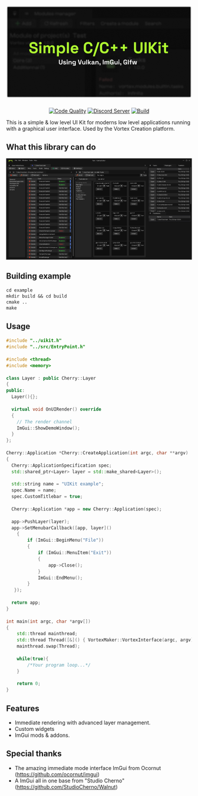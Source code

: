 <a href="https://infinite.si">
  <h1 align="center">
    <picture>
      <source media="(prefers-color-scheme: dark)" srcset="./.github/imgs/banner.png">
      <img height="250px" src="./.github/imgs/banner.png">
    </picture>
  </h1>
</a>

<div align="center">
<a title="Code Quality" href="https://www.codefactor.io/repository/github/infinitehq/uikit"><img alt="Code Quality" src="https://img.shields.io/codefactor/grade/github/infinitehq/uikit?longCache=true&style=for-the-badge&label=Code%20Quality&logoColor=fff&logo=CodeFactor&branch=master"></a>
  <a title="Discord Server" href="https://discord.gg/H2wptkecUg"><img alt="Discord Server" src="https://img.shields.io/discord/1095333825762046194?label=Discord&logo=Discord&logoColor=fff&style=for-the-badge"></a>
<a title="'Build' workflow Status" href="https://img.shields.io/github/actions/workflow/status/infiniteHQ/uikit/build.yml"><img alt="Build" src="https://img.shields.io/github/actions/workflow/status/infiniteHQ/uikit/build.yml?longCache=true&style=for-the-badge&label=Build&logoColor=fff&logo=GitHub%20Actions&branch=main"></a>
</div>



This is a simple & low level UI Kit for moderns low level applications running with a graphical user interface.
Used by the Vortex Creation platform.

## What this library can do
![interface](/.github/imgs/interface.png)

## Building example
```
cd example
mkdir build && cd build
cmake ..
make
```

## Usage
```cpp
#include "../uikit.h"
#include "../src/EntryPoint.h"

#include <thread>
#include <memory>

class Layer : public Cherry::Layer
{
public:
  Layer(){};

  virtual void OnUIRender() override
  {
    // The render channel
    ImGui::ShowDemoWindow();
  }
};

Cherry::Application *Cherry::CreateApplication(int argc, char **argv)
{
  Cherry::ApplicationSpecification spec;
  std::shared_ptr<Layer> layer = std::make_shared<Layer>();
  
  std::string name = "UIKit example";
  spec.Name = name;
  spec.CustomTitlebar = true;

  Cherry::Application *app = new Cherry::Application(spec);

  app->PushLayer(layer);
  app->SetMenubarCallback([app, layer]()
    {
        if (ImGui::BeginMenu("File"))
        {
            if (ImGui::MenuItem("Exit"))
            {
                app->Close();
            }
            ImGui::EndMenu();
        }
   });

  return app;
}

int main(int argc, char *argv[])
{
    std::thread mainthread;
    std::thread Thread([&]() { VortexMaker::VortexInterface(argc, argv); });
    mainthread.swap(Thread);

    while(true){
        /*Your program loop...*/
    }

    return 0;
}
```



## Features
- Immediate rendering with advanced layer management.
- Custom widgets
- ImGui mods & addons.

## Special thanks
- The amazing immediate mode interface ImGui from Ocornut (https://github.com/ocornut/imgui)
- A ImGui all in one base from "Studio Cherno" (https://github.com/StudioCherno/Walnut)